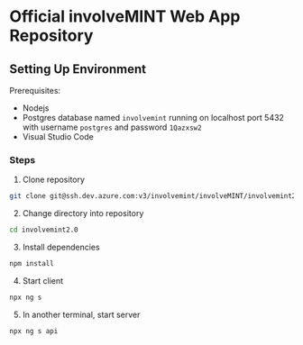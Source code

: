 # Official involveMINT Web App Repository

## Setting Up Environment

Prerequisites:

- Nodejs
- Postgres database named `involvemint` running on localhost port 5432 with username `postgres` and password `1Qazxsw2`
- Visual Studio Code

### Steps

1. Clone repository

```sh
git clone git@ssh.dev.azure.com:v3/involvemint/involveMINT/involvemint2.0
```

2. Change directory into repository

```sh
cd involvemint2.0
```

3. Install dependencies

```sh
npm install
```

4. Start client

```sh
npx ng s
```

5. In another terminal, start server

```sh
npx ng s api
```
